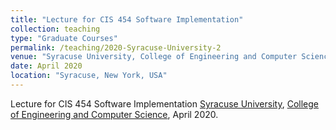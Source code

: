 ```yaml
---
title: "Lecture for CIS 454 Software Implementation"
collection: teaching
type: "Graduate Courses"
permalink: /teaching/2020-Syracuse-University-2
venue: "Syracuse University, College of Engineering and Computer Science"
date: April 2020
location: "Syracuse, New York, USA"
---
```

Lecture for CIS 454 Software Implementation
[Syracuse University](https://www.syracuse.edu/), [College of Engineering and Computer Science](https://eng-cs.syr.edu/), April 2020.
